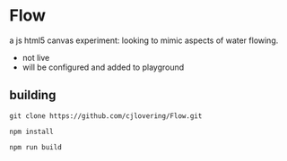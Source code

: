 # Flow
a js html5 canvas experiment: looking to mimic aspects of water flowing.

* not live
* will be configured and added to playground


## building
```node
git clone https://github.com/cjlovering/Flow.git
```

```node
npm install
```

```node
npm run build
```

